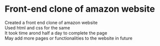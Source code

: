 # Front-end clone of amazon website
Created a front end clone of amazon website <br>
Used html and css for the same <br>
It took time arond half a day to complete the page <br>
May add more pages or functionalities to the website in future 
